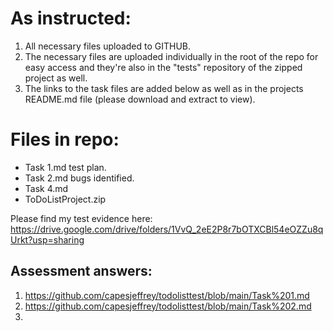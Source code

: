 # As instructed:

1. All necessary files uploaded to GITHUB.
2. The necessary files are uploaded individually in the root of the repo for easy access and they're also in the "tests" repository of the zipped project as well.
3. The links to the task files are added below as well as in the projects README.md file (please download and extract to view). 

# Files in repo:

- Task 1.md test plan.
- Task 2.md bugs identified.
- Task 4.md
- ToDoListProject.zip

Please find my test evidence here: https://drive.google.com/drive/folders/1VvQ_2eE2P8r7bOTXCBl54eOZZu8qUrkt?usp=sharing

## Assessment answers:
1. https://github.com/capesjeffrey/todolisttest/blob/main/Task%201.md
2. https://github.com/capesjeffrey/todolisttest/blob/main/Task%202.md
3. 
